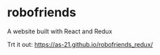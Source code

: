 # robofriends
A website built with React and Redux

Trt it out: https://as-21.github.io/robofriends_redux/